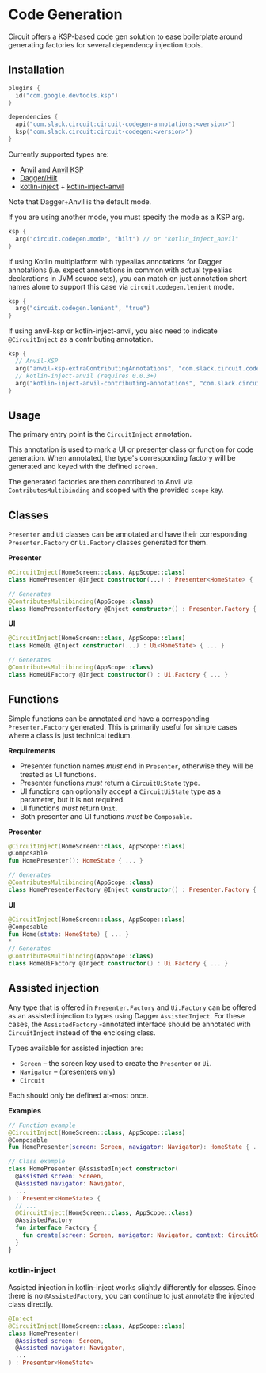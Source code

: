 Code Generation
===============

Circuit offers a KSP-based code gen solution to ease boilerplate around generating factories for several dependency injection tools.

## Installation

```kotlin
plugins {
  id("com.google.devtools.ksp")
}

dependencies {
  api("com.slack.circuit:circuit-codegen-annotations:<version>")
  ksp("com.slack.circuit:circuit-codegen:<version>")
}
```

Currently supported types are:
- [Anvil](https://github.com/square/anvil) and [Anvil KSP](https://github.com/zacsweers/anvil)
- [Dagger/Hilt](https://dagger.dev/hilt/)
- [kotlin-inject](https://github.com/evant/kotlin-inject) + [kotlin-inject-anvil](https://github.com/amzn/kotlin-inject-anvil)

Note that Dagger+Anvil is the default mode. 

If you are using another mode, you must specify the mode as a KSP arg.

```kotlin
ksp {
  arg("circuit.codegen.mode", "hilt") // or "kotlin_inject_anvil"
}
```

If using Kotlin multiplatform with typealias annotations for Dagger annotations (i.e. expect 
annotations in common with actual typealias declarations in JVM source sets), you can match on just 
annotation short names alone to support this case via `circuit.codegen.lenient` mode.

```kotlin
ksp {
  arg("circuit.codegen.lenient", "true")
}
```

If using anvil-ksp or kotlin-inject-anvil, you also need to indicate `@CircuitInject` as a 
contributing annotation.

```kotlin
ksp {
  // Anvil-KSP
  arg("anvil-ksp-extraContributingAnnotations", "com.slack.circuit.codegen.annotations.CircuitInject")
  // kotlin-inject-anvil (requires 0.0.3+)
  arg("kotlin-inject-anvil-contributing-annotations", "com.slack.circuit.codegen.annotations.CircuitInject")
}
```

## Usage

The primary entry point is the `CircuitInject` annotation.

This annotation is used to mark a UI or presenter class or function for code generation. When
annotated, the type's corresponding factory will be generated and keyed with the defined `screen`.

The generated factories are then contributed to Anvil via `ContributesMultibinding` and scoped
with the provided `scope` key.

## Classes

`Presenter` and `Ui` classes can be annotated and have their corresponding `Presenter.Factory` or
`Ui.Factory` classes generated for them.

**Presenter**
```kotlin
@CircuitInject(HomeScreen::class, AppScope::class)
class HomePresenter @Inject constructor(...) : Presenter<HomeState> { ... }

// Generates
@ContributesMultibinding(AppScope::class)
class HomePresenterFactory @Inject constructor() : Presenter.Factory { ... }
```

**UI**
```kotlin
@CircuitInject(HomeScreen::class, AppScope::class)
class HomeUi @Inject constructor(...) : Ui<HomeState> { ... }

// Generates
@ContributesMultibinding(AppScope::class)
class HomeUiFactory @Inject constructor() : Ui.Factory { ... }
```

## Functions

Simple functions can be annotated and have a corresponding `Presenter.Factory` generated. This is
primarily useful for simple cases where a class is just technical tedium.

**Requirements**
- Presenter function names _must_ end in `Presenter`, otherwise they will be treated as UI
functions.
- Presenter functions _must_ return a `CircuitUiState` type.
- UI functions can optionally accept a `CircuitUiState` type as a parameter, but it is not
required.
- UI functions _must_ return `Unit`.
- Both presenter and UI functions _must_ be `Composable`.

**Presenter**
```kotlin
@CircuitInject(HomeScreen::class, AppScope::class)
@Composable
fun HomePresenter(): HomeState { ... }

// Generates
@ContributesMultibinding(AppScope::class)
class HomePresenterFactory @Inject constructor() : Presenter.Factory { ... }
```

**UI**
```kotlin
@CircuitInject(HomeScreen::class, AppScope::class)
@Composable
fun Home(state: HomeState) { ... }
*
// Generates
@ContributesMultibinding(AppScope::class)
class HomeUiFactory @Inject constructor() : Ui.Factory { ... }
```

## Assisted injection

Any type that is offered in `Presenter.Factory` and `Ui.Factory` can be offered as an assisted
injection to types using Dagger `AssistedInject`. For these cases, the `AssistedFactory`
-annotated interface should be annotated with `CircuitInject` instead of the enclosing class.

Types available for assisted injection are:

- `Screen` – the screen key used to create the `Presenter` or `Ui`.
- `Navigator` – (presenters only)
- `Circuit`

Each should only be defined at-most once.

**Examples**
```kotlin
// Function example
@CircuitInject(HomeScreen::class, AppScope::class)
@Composable
fun HomePresenter(screen: Screen, navigator: Navigator): HomeState { ... }

// Class example
class HomePresenter @AssistedInject constructor(
  @Assisted screen: Screen,
  @Assisted navigator: Navigator,
  ...
) : Presenter<HomeState> {
  // ...
  @CircuitInject(HomeScreen::class, AppScope::class)
  @AssistedFactory
  fun interface Factory {
    fun create(screen: Screen, navigator: Navigator, context: CircuitContext): HomePresenter
  }
}
```

### kotlin-inject

Assisted injection in kotlin-inject works slightly differently for classes. Since there is no 
`@AssistedFactory`, you can continue to just annotate the injected class directly.

```kotlin
@Inject
@CircuitInject(HomeScreen::class, AppScope::class)
class HomePresenter(
  @Assisted screen: Screen,
  @Assisted navigator: Navigator,
  ...
) : Presenter<HomeState>
```
